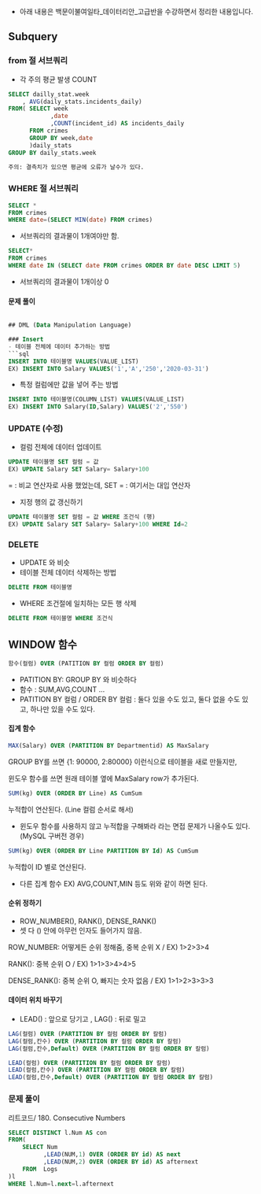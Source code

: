 - 아래 내용은 백문이불여일타_데이터리안_고급반을 수강하면서 정리한 내용입니다. 
## Subquery 
### from 절 서브쿼리
- 각 주의 평균 발생 COUNT 
```sql 
SELECT dailly_stat.week
    , AVG(daily_stats.incidents_daily)
FROM( SELECT week
            ,date
            ,COUNT(incident_id) AS incidents_daily
      FROM crimes
      GROUP BY week,date
      )daily_stats
GROUP BY daily_stats.week       

주의: 결측치가 있으면 평균에 오류가 날수가 있다. 
```
### WHERE 절 서브쿼리 
```sql
SELECT * 
FROM crimes
WHERE date=(SELECT MIN(date) FROM crimes)
```
- 서브쿼리의 결과물이 1개여야만 함.

```sql
SELECT*
FROM crimes
WHERE date IN (SELECT date FROM crimes ORDER BY date DESC LIMIT 5)
```
- 서브쿼리의 결과물이 1개이상 0 

#### 문제 풀이
```sql 

## DML (Data Manipulation Language)

### Insert
- 테이블 전체에 데이터 추가하는 방법
```sql
INSERT INTO 테이블명 VALUES(VALUE_LIST)
EX) INSERT INTO Salary VALUES('1','A','250','2020-03-31')
```
- 특정 컬럼에만 값을 넣어 주는 방법 
```sql
INSERT INTO 테이블명(COLUMN_LIST) VALUES(VALUE_LIST)
EX) INSERT INTO Salary(ID,Salary) VALUES('2','550')
```
### UPDATE (수정)
- 컬럼 전체에 데이터 업데이트 
```sql
UPDATE 테이블명 SET 컬럼 = 값
EX) UPDATE Salary SET Salary= Salary+100
```
= : 비교 연산자로 사용 했었는데, SET = : 여기서는 대입 연산자 

- 지정 행의 값 갱신하기 
```sql
UPDATE 테이블명 SET 컬럼 = 값 WHERE 조건식 (행)
EX) UPDATE Salary SET Salary= Salary+100 WHERE Id=2 
```

### DELETE 
- UPDATE 와 비슷
- 테이블 전체 데이터 삭제하는 방법 
```sql
DELETE FROM 테이블명
```
- WHERE 조건절에 일치하는 모든 행 삭제 
```sql
DELETE FROM 테이블명 WHERE 조건식
```

## WINDOW 함수
```sql
함수(컬럼) OVER (PATITION BY 컬럼 ORDER BY 컬럼) 
```
- PATITION BY: GROUP BY 와 비슷하다 
- 함수 : SUM,AVG,COUNT ...    
- PATITION BY 컬럼 / ORDER BY 컬럼 : 둘다 있을 수도 있고, 둘다 없을 수도 있고, 하나만 있을 수도 있다.             
                
#### 집계 함수 
```sql
MAX(Salary) OVER (PARTITION BY Departmentid) AS MaxSalary
```
GROUP BY를 쓰면 {1: 90000, 2:80000} 이런식으로 테이블을 새로 만들지만,

  윈도우 함수를 쓰면 원래 테이블 옆에 MaxSalary row가 추가된다. 
```sql
SUM(kg) OVER (ORDER BY Line) AS CumSum
``` 
 누적합이 연산된다. (Line 컬럼 순서로 해서)
 - 윈도우 함수를 사용하지 않고 누적합을 구해봐라 라는 면접 문제가 나올수도 있다. (MySQL 구버전 경우)
```sql
SUM(kg) OVER (ORDER BY Line PARTITION BY Id) AS CumSum
``` 
 누적합이 ID 별로 연산된다. 
- 다른 집계 함수 EX) AVG,COUNT,MIN 등도 위와 같이 하면 된다. 
#### 순위 정하기 
- ROW_NUMBER(), RANK(), DENSE_RANK()
- 셋 다 () 안에 아무런 인자도 들어가지 않음.

ROW_NUMBER: 어떻게든 순위 정해줌, 중복 순위 X / EX) 1>2>3>4

RANK(): 중복 순위 O / EX) 1>1>3>4>4>5

DENSE_RANK(): 중복 순위 O, 빠지는 숫자 없음 / EX) 1>1>2>3>3>3

#### 데이터 위치 바꾸기 
- LEAD() : 앞으로 당기고 , LAG() : 뒤로 밀고 

```sql
LAG(컬럼) OVER (PARTITION BY 컬럼 ORDER BY 칼럼)
LAG(컬럼,칸수) OVER (PARTITION BY 컬럼 ORDER BY 칼럼)
LAG(컬럼,칸수,Default) OVER (PARTITION BY 컬럼 ORDER BY 칼럼)

LEAD(컬럼) OVER (PARTITION BY 컬럼 ORDER BY 칼럼)
LEAD(컬럼,칸수) OVER (PARTITION BY 컬럼 ORDER BY 칼럼)
LEAD(컬럼,칸수,Default) OVER (PARTITION BY 컬럼 ORDER BY 칼럼)
``` 

### 문제 풀이
리트코드/ 180. Consecutive Numbers
```sql
SELECT DISTINCT l.Num AS con
FROM(
    SELECT Num
          ,LEAD(NUM,1) OVER (ORDER BY id) AS next
          ,LEAD(NUM,2) OVER (ORDER BY id) AS afternext    
    FROM  Logs      
)l
WHERE l.Num=l.next=l.afternext  
```
